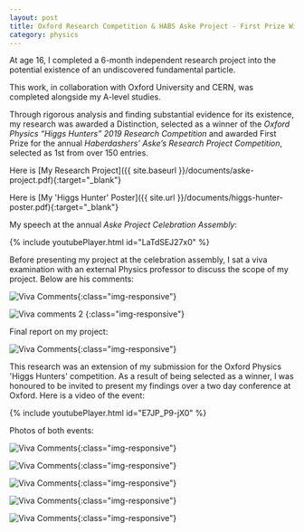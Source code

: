 ```yaml
---
layout: post
title: Oxford Research Competition & HABS Aske Project - First Prize Winner
category: physics
---
```


At age 16, I completed a 6-month independent research project into the potential existence of an undiscovered fundamental particle.

<!-- more -->

 This work, in collaboration with Oxford University and CERN, was completed alongside my A-level studies. 

Through rigorous analysis and finding substantial evidence for its existence, my research was awarded a Distinction, selected as a winner of the *Oxford Physics “Higgs Hunters” 2019 Research Competition* and awarded First Prize for the annual *Haberdashers’ Aske’s Research Project Competition*, selected as 1st from over 150 entries. 

<!-- more -->

Here is [My Research Project]({{ site.baseurl }}/documents/aske-project.pdf){:target="_blank"}

Here is [My 'Higgs Hunter' Poster]({{ site.url }}/documents/higgs-hunter-poster.pdf){:target="_blank"}

My speech at the annual <em>Aske Project Celebration Assembly</em>:

{% include youtubePlayer.html id="LaTdSEJ27x0" %}

Before presenting my project at the celebration assembly, I sat a viva examination with an external Physics professor to discuss the scope of my project. Below are his comments:

![Viva Comments](/assets/images/aske-viva-comments.png){:class="img-responsive"}

![Viva comments 2](/assets/images/viva-project-recording.jpg)
{:class="img-responsive"}

Final report on my project:

![Viva Comments](/assets/images/aske-distinction.jpg){:class="img-responsive"}

This research was an extension of my submission for the Oxford Physics 'Higgs Hunters' competition. As a result of being selected as a winner, I was honoured to be invited to present my findings over a two day conference at Oxford. Here is a video of the event:

{% include youtubePlayer.html id="E7JP_P9-jX0" %}

Photos of both events:

![Viva Comments](/assets/images/aske-project1.jpg){:class="img-responsive"}

![Viva Comments](/assets/images/aske-project3.png){:class="img-responsive"}

![Viva Comments](/assets/images/aske-project2.jpg){:class="img-responsive"}

![Viva Comments](/assets/images/higgs-hunter1.png){:class="img-responsive"}

![Viva Comments](/assets/images/higgs-hunter2.png){:class="img-responsive"}



